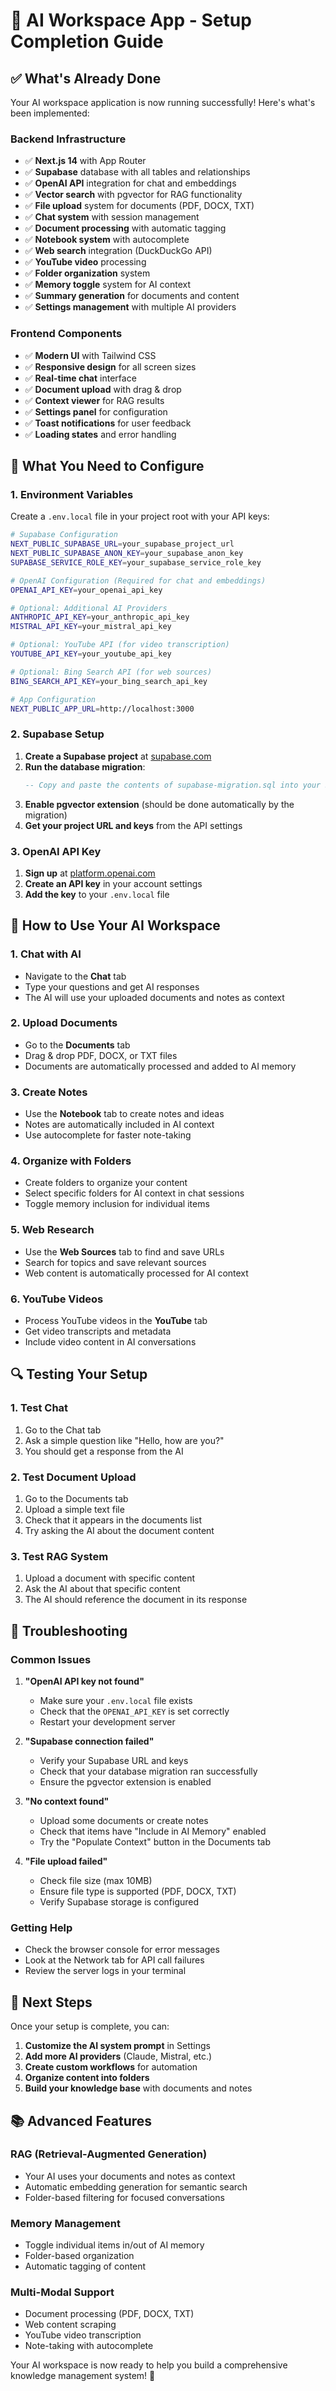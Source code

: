 # 🚀 AI Workspace App - Setup Completion Guide

## ✅ What's Already Done

Your AI workspace application is now running successfully! Here's what's been implemented:

### Backend Infrastructure
- ✅ **Next.js 14** with App Router
- ✅ **Supabase** database with all tables and relationships
- ✅ **OpenAI API** integration for chat and embeddings
- ✅ **Vector search** with pgvector for RAG functionality
- ✅ **File upload** system for documents (PDF, DOCX, TXT)
- ✅ **Chat system** with session management
- ✅ **Document processing** with automatic tagging
- ✅ **Notebook system** with autocomplete
- ✅ **Web search** integration (DuckDuckGo API)
- ✅ **YouTube video** processing
- ✅ **Folder organization** system
- ✅ **Memory toggle** system for AI context
- ✅ **Summary generation** for documents and content
- ✅ **Settings management** with multiple AI providers

### Frontend Components
- ✅ **Modern UI** with Tailwind CSS
- ✅ **Responsive design** for all screen sizes
- ✅ **Real-time chat** interface
- ✅ **Document upload** with drag & drop
- ✅ **Context viewer** for RAG results
- ✅ **Settings panel** for configuration
- ✅ **Toast notifications** for user feedback
- ✅ **Loading states** and error handling

## 🔧 What You Need to Configure

### 1. Environment Variables
Create a `.env.local` file in your project root with your API keys:

```bash
# Supabase Configuration
NEXT_PUBLIC_SUPABASE_URL=your_supabase_project_url
NEXT_PUBLIC_SUPABASE_ANON_KEY=your_supabase_anon_key
SUPABASE_SERVICE_ROLE_KEY=your_supabase_service_role_key

# OpenAI Configuration (Required for chat and embeddings)
OPENAI_API_KEY=your_openai_api_key

# Optional: Additional AI Providers
ANTHROPIC_API_KEY=your_anthropic_api_key
MISTRAL_API_KEY=your_mistral_api_key

# Optional: YouTube API (for video transcription)
YOUTUBE_API_KEY=your_youtube_api_key

# Optional: Bing Search API (for web sources)
BING_SEARCH_API_KEY=your_bing_search_api_key

# App Configuration
NEXT_PUBLIC_APP_URL=http://localhost:3000
```

### 2. Supabase Setup
1. **Create a Supabase project** at [supabase.com](https://supabase.com)
2. **Run the database migration**:
   ```sql
   -- Copy and paste the contents of supabase-migration.sql into your Supabase SQL editor
   ```
3. **Enable pgvector extension** (should be done automatically by the migration)
4. **Get your project URL and keys** from the API settings

### 3. OpenAI API Key
1. **Sign up** at [platform.openai.com](https://platform.openai.com)
2. **Create an API key** in your account settings
3. **Add the key** to your `.env.local` file

## 🎯 How to Use Your AI Workspace

### 1. Chat with AI
- Navigate to the **Chat** tab
- Type your questions and get AI responses
- The AI will use your uploaded documents and notes as context

### 2. Upload Documents
- Go to the **Documents** tab
- Drag & drop PDF, DOCX, or TXT files
- Documents are automatically processed and added to AI memory

### 3. Create Notes
- Use the **Notebook** tab to create notes and ideas
- Notes are automatically included in AI context
- Use autocomplete for faster note-taking

### 4. Organize with Folders
- Create folders to organize your content
- Select specific folders for AI context in chat sessions
- Toggle memory inclusion for individual items

### 5. Web Research
- Use the **Web Sources** tab to find and save URLs
- Search for topics and save relevant sources
- Web content is automatically processed for AI context

### 6. YouTube Videos
- Process YouTube videos in the **YouTube** tab
- Get video transcripts and metadata
- Include video content in AI conversations

## 🔍 Testing Your Setup

### 1. Test Chat
1. Go to the Chat tab
2. Ask a simple question like "Hello, how are you?"
3. You should get a response from the AI

### 2. Test Document Upload
1. Go to the Documents tab
2. Upload a simple text file
3. Check that it appears in the documents list
4. Try asking the AI about the document content

### 3. Test RAG System
1. Upload a document with specific content
2. Ask the AI about that specific content
3. The AI should reference the document in its response

## 🚨 Troubleshooting

### Common Issues

1. **"OpenAI API key not found"**
   - Make sure your `.env.local` file exists
   - Check that the `OPENAI_API_KEY` is set correctly
   - Restart your development server

2. **"Supabase connection failed"**
   - Verify your Supabase URL and keys
   - Check that your database migration ran successfully
   - Ensure the pgvector extension is enabled

3. **"No context found"**
   - Upload some documents or create notes
   - Check that items have "Include in AI Memory" enabled
   - Try the "Populate Context" button in the Documents tab

4. **"File upload failed"**
   - Check file size (max 10MB)
   - Ensure file type is supported (PDF, DOCX, TXT)
   - Verify Supabase storage is configured

### Getting Help

- Check the browser console for error messages
- Look at the Network tab for API call failures
- Review the server logs in your terminal

## 🎉 Next Steps

Once your setup is complete, you can:

1. **Customize the AI system prompt** in Settings
2. **Add more AI providers** (Claude, Mistral, etc.)
3. **Create custom workflows** for automation
4. **Organize content into folders**
5. **Build your knowledge base** with documents and notes

## 📚 Advanced Features

### RAG (Retrieval-Augmented Generation)
- Your AI uses your documents and notes as context
- Automatic embedding generation for semantic search
- Folder-based filtering for focused conversations

### Memory Management
- Toggle individual items in/out of AI memory
- Folder-based organization
- Automatic tagging of content

### Multi-Modal Support
- Document processing (PDF, DOCX, TXT)
- Web content scraping
- YouTube video transcription
- Note-taking with autocomplete

Your AI workspace is now ready to help you build a comprehensive knowledge management system! 🚀 